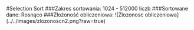 #Selection Sort
###Zakres sortowania:
1024 - 512000 liczb
###Sortowane dane:
Rosnąco
###Złożoność obliczeniowa:
![Zlozonosc obliczeniowa]
(../../images/zlozonoscn2.png?raw=true)
